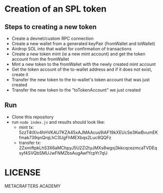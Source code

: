 # Creation of an SPL token

## Steps to creating a new token

- Create a devnet/custom RPC connection
- Create a new wallet from a generated keyPair (fromWallet and toWallet)
- Airdrop SOL into that wallet for confirmation of transactions
- Create a new token mint (ie a new mint account) and get the token account from the fromWallet
- Mint a new token to the fromWallet with the newly created mint account
- Get the token account of the to-wallet address and if it does not exist, create it
- Transfer the new token to the to-wallet's token account that was just created
- Transfer the new token to the "toTokenAccount" we just created

## Run
* Clone this repository
* run `node index.js` and results should look like:
    * mint tx: 5zzT4tXiv4hHVKAU7KZA45xAJMAAcus9iAF19kXEUcSe3KwBvumEKfmak739qnQrqLhC3UgFhMEXbqs2Luc8QQFz
    * transfer tx: 2ZxmiftpkLhS3X6aMChpyJ5U2Zi2tyJMXs8wgxj3kkcqcezmcaTVDEqsyf4SVQbSMUJwFNMZbsAugAwfYcpYr7qU


# LICENSE
METACRAFTERS ACADEMY